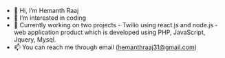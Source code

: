 - 👋 Hi, I’m Hemanth Raaj
- 👀 I’m interested in coding
- 🌱 Currently working on two projects
      -  Twilio using react.js and node.js 
      -  web application product which is developed using PHP, JavaScript, Jquery, Mysql. 
- 📫 You can reach me through email (hemanthraaj31@gmail.com)

<!---
hemanth506/hemanth506 is a ✨ special ✨ repository because its `README.md` (this file) appears on your GitHub profile.
You can click the Preview link to take a look at your changes.
--->
